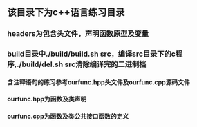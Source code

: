 ## 该目录下为c++语言练习目录

### headers为包含头文件，声明函数原型及变量
### build目录中./build/build.sh src，编译src目录下的c程序,./build/del.sh src清除编译完的二进制档

#### 含注释语句的练习参考ourfunc.hpp头文件及ourfunc.cpp源码文件
#### ourfunc.hpp为函数及类声明
#### ourfunc.cpp为函数及类公共接口函数的定义
